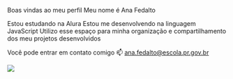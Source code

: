 Boas vindas ao meu perfil 
Meu nome é Ana Fedalto

Estou estudando na Alura
Estou me desenvolvendo na linguagem JavaScript
Utilizo esse espaço para minha organização e compartilhamento dos meu projetos desenvolvidos


Você pode entrar em contato comigo 📫
ana.fedalto@escola.pr.gov.br

![](https://giphy.com/gifs/Mochimons-kawaii-mochi-mochimons-hxERQNWQudqSF1iDnr)
